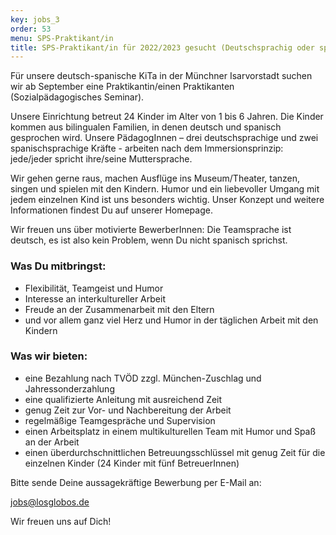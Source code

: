 ```yaml
---
key: jobs_3
order: 53
menu: SPS-Praktikant/in
title: SPS-Praktikant/in für 2022/2023 gesucht (Deutschsprachig oder spanischsprachig)
---
```

Für unsere deutsch-spanische KiTa in der Münchner Isarvorstadt suchen wir ab September eine Praktikantin/einen Praktikanten (Sozialpädagogisches Seminar).

Unsere Einrichtung betreut 24 Kinder im Alter von 1 bis 6 Jahren.
Die Kinder kommen aus bilingualen Familien, in denen deutsch und spanisch gesprochen wird.
Unsere PädagogInnen – drei deutschsprachige und zwei spanischsprachige Kräfte - arbeiten nach dem Immersionsprinzip: jede/jeder spricht ihre/seine Muttersprache.

Wir gehen gerne raus, machen Ausflüge ins Museum/Theater, tanzen, singen und spielen mit den Kindern. Humor und ein liebevoller Umgang mit jedem einzelnen Kind ist uns besonders wichtig. 
Unser Konzept und weitere Informationen findest Du auf unserer Homepage.

Wir freuen uns über motivierte BewerberInnen: Die Teamsprache ist deutsch, es ist also kein Problem, wenn Du nicht spanisch sprichst.

### Was Du mitbringst:

* Flexibilität, Teamgeist und Humor
* Interesse an interkultureller Arbeit
* Freude an der Zusammenarbeit mit den Eltern
* und vor allem ganz viel Herz und Humor in der täglichen Arbeit mit den Kindern

### Was wir bieten:

* eine Bezahlung nach TVÖD zzgl. München-Zuschlag und Jahressonderzahlung
* eine qualifizierte Anleitung mit ausreichend Zeit
* genug Zeit zur Vor- und Nachbereitung der Arbeit
* regelmäßige Teamgespräche und Supervision
* einen Arbeitsplatz in einem multikulturellen Team mit Humor und Spaß an der Arbeit
* einen überdurchschnittlichen Betreuungsschlüssel mit genug Zeit für die einzelnen Kinder (24 Kinder mit fünf BetreuerInnen)
 
Bitte sende Deine aussagekräftige Bewerbung per E-Mail an:

[jobs@losglobos.de](mailto:jobs@losglobos.de)

Wir freuen uns auf Dich!